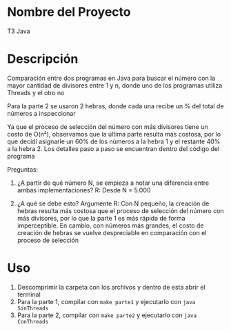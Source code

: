 # Nombre del Proyecto
T3 Java

# Descripción
Comparación entre dos programas en Java para buscar el número con la mayor cantidad de divisores entre 1 y n, donde uno de los programas utiliza Threads y el otro no

Para la parte 2 se usaron 2 hebras, donde cada una recibe un % del total de números a inspeccionar

Ya que el proceso de selección del número con más divisores tiene un costo de O(n²), observamos que la última parte resulta más costosa, por lo que decidí asignarle un 60% de los números a la hebra 1 y el restante 40% a la hebra 2. Los detalles paso a paso se encuentran dentro del código del programa

Preguntas:
1. ¿A partir de qué número N, se empieza a notar una diferencia entre ambas implementaciones?
R: Desde N = 5.000

2. ¿A qué se debe esto? Argumente
R: Con N pequeño, la creación de hebras resulta más costosa que el proceso de selección del número  con más divisores, por lo que la parte 1 es más rápida de forma imperceptible. En cambio, con números más grandes, el costo de creación de hebras se vuelve despreciable en comparación con el proceso de selección

# Uso
1. Descomprimir la carpeta con los archivos y dentro de esta abrir el terminal
2. Para la parte 1, compilar con `make parte1` y ejecutarlo con `java SinThreads`
3. Para la parte 2, compilar con `make parte2` y ejecutarlo con `java ConThreads`

